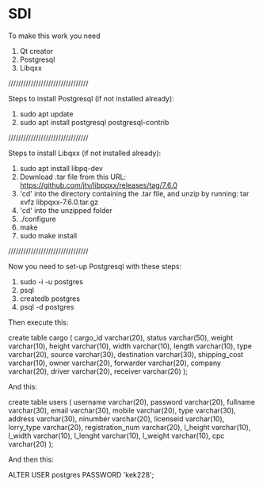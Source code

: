 # SDI

To make this work you need

1. Qt creator
2. Postgresql
3. Libqxx

////////////////////////////////

Steps to install Postgresql (if not installed already):
1. sudo apt update
2. sudo apt install postgresql postgresql-contrib

////////////////////////////////

Steps to install Libqxx (if not installed already):
1. sudo apt install libpq-dev
2. Download .tar file from this URL: https://github.com/jtv/libpqxx/releases/tag/7.6.0
3. 'cd' into the directory containing the .tar file, and unzip by running: tar xvfz libpqxx-7.6.0.tar.gz
4. 'cd' into the unzipped folder
5. ./configure
6. make
7. sudo make install

////////////////////////////////

Now you need to set-up Postgresql with these steps:
1. sudo -i -u postgres
2. psql
3. createdb postgres
4. psql -d postgres

Then execute this:

create table cargo
(
    cargo_id      varchar(20),
    status        varchar(50),
    weight        varchar(10),
    height        varchar(10),
    width         varchar(10),
    length        varchar(10),
    type          varchar(20),
    source        varchar(30),
    destination   varchar(30),
    shipping_cost varchar(10),
    owner         varchar(20),
    forwarder     varchar(20),
    company       varchar(20),
    driver        varchar(20),
    receiver      varchar(20)
);

And this:

create table users
(
    username         varchar(20),
    password         varchar(20),
    fullname         varchar(30),
    email            varchar(30),
    mobile           varchar(20),
    type             varchar(30),
    address          varchar(30),
    ninumber         varchar(20),
    licenseid        varchar(10),
    lorry_type       varchar(20),
    registration_num varchar(20),
    l_height         varchar(10),
    l_width          varchar(10),
    l_lenght         varchar(10),
    l_weight         varchar(10),
    cpc              varchar(20)
);

And then this:

ALTER USER postgres PASSWORD 'kek228';
